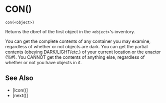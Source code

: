 # CON()
`con(<object>)`

  Returns the dbref of the first object in the `<object>`'s inventory.

  You can get the complete contents of any container you may examine, regardless of whether or not objects are dark. You can get the partial contents (obeying DARK/LIGHT/etc.) of your current location or the enactor (%#). You CANNOT get the contents of anything else, regardless of whether or not you have objects in it.


## See Also
- [lcon()]
- [next()]

